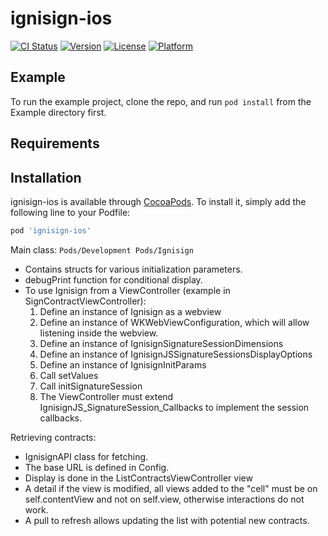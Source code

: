 # ignisign-ios

[![CI Status](https://img.shields.io/travis/Nigdelian/ignisign-ios.svg?style=flat)](https://travis-ci.org/Nigdelian/ignisign-ios)
[![Version](https://img.shields.io/cocoapods/v/ignisign-ios.svg?style=flat)](https://cocoapods.org/pods/ignisign-ios)
[![License](https://img.shields.io/cocoapods/l/ignisign-ios.svg?style=flat)](https://cocoapods.org/pods/ignisign-ios)
[![Platform](https://img.shields.io/cocoapods/p/ignisign-ios.svg?style=flat)](https://cocoapods.org/pods/ignisign-ios)

## Example

To run the example project, clone the repo, and run `pod install` from the Example directory first.

## Requirements

## Installation

ignisign-ios is available through [CocoaPods](https://cocoapods.org). To install
it, simply add the following line to your Podfile:

```ruby
pod 'ignisign-ios'
```


Main class: `Pods/Development Pods/Ignisign`

- Contains structs for various initialization parameters.
- debugPrint function for conditional display.
- To use Ignisign from a ViewController (example in SignContractViewController):
  1. Define an instance of Ignisign as a webview
  2. Define an instance of WKWebViewConfiguration, which will allow listening inside the webview.
  3. Define an instance of IgnisignSignatureSessionDimensions
  4. Define an instance of IgnisignJSSignatureSessionsDisplayOptions
  5. Define an instance of IgnisignInitParams
  6. Call setValues
  7. Call initSignatureSession
  8. The ViewController must extend IgnisignJS_SignatureSession_Callbacks to implement the session callbacks.

Retrieving contracts: 
- IgnisignAPI class for fetching.
- The base URL is defined in Config.
- Display is done in the ListContractsViewController view
- A detail if the view is modified, all views added to the "cell" must be on self.contentView and not on self.view, otherwise interactions do not work.
- A pull to refresh allows updating the list with potential new contracts.

